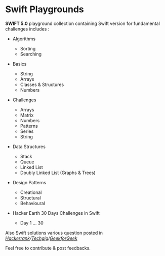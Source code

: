 # Swift Playgrounds

**SWIFT 5.0** playground collection containing Swift version for fundamental challenges includes :

* Algorithms
	- Sorting
	- Searching

* Basics
	- String
	- Arrays
	- Classes & Structures
	- Numbers

* Challenges
    - Arrays
    - Matrix
    - Numbers
    - Patterns
    - Series
    - String

* Data Structures
	- Stack
	- Queue
	- Linked List
	- Doubly Linked List (Graphs & Trees)

* Design Patterns
	- Creational
	- Structural
	- Behavioural

* Hacker Earth 30 Days Challenges in Swift
	- Day 1 … 30


Also Swift solutions various question posted in *[Hackerrank](https://www.hackerrank.com)/[Techgig](https://www.techgig.com/)/[GeekforGeek](http://www.geeksforgeeks.org/)*

Feel free to contribute & post feedbacks.
